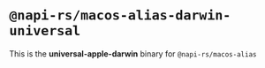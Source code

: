 # `@napi-rs/macos-alias-darwin-universal`

This is the **universal-apple-darwin** binary for `@napi-rs/macos-alias`
